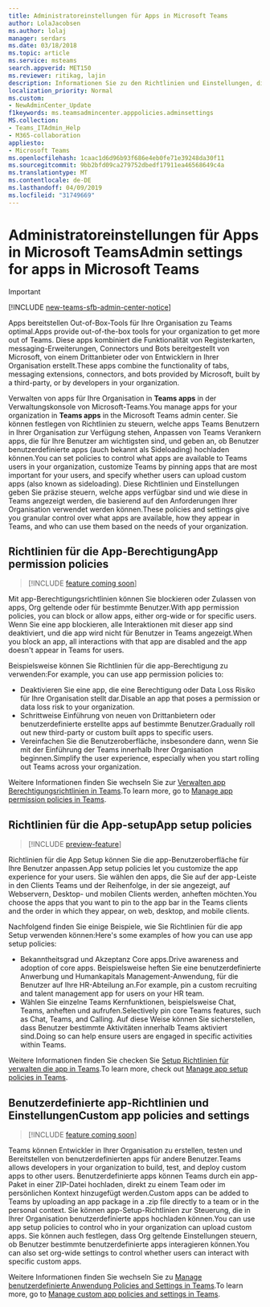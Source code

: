 ```yaml
---
title: Administratoreinstellungen für Apps in Microsoft Teams
author: LolaJacobsen
ms.author: lolaj
manager: serdars
ms.date: 03/18/2018
ms.topic: article
ms.service: msteams
search.appverid: MET150
ms.reviewer: ritikag, lajin
description: Informationen Sie zu den Richtlinien und Einstellungen, die Sie zum Verwalten von apps für Ihre Organisation im Microsoft-Teams verwenden können.
localization_priority: Normal
ms.custom:
- NewAdminCenter_Update
f1keywords: ms.teamsadmincenter.apppolicies.adminsettings
MS.collection:
- Teams_ITAdmin_Help
- M365-collaboration
appliesto:
- Microsoft Teams
ms.openlocfilehash: 1caac1d6d96b93f686e4eb0fe71e39248da30f11
ms.sourcegitcommit: 9bb2bfd09ca279752dbedf17911ea46568649c4a
ms.translationtype: MT
ms.contentlocale: de-DE
ms.lasthandoff: 04/09/2019
ms.locfileid: "31749669"
---
```

<a name="admin-settings-for-apps-in-microsoft-teams"></a><span data-ttu-id="0f737-103">Administratoreinstellungen für Apps in Microsoft Teams</span><span class="sxs-lookup"><span data-stu-id="0f737-103">Admin settings for apps in Microsoft Teams</span></span>
==========================================
> [!IMPORTANT]
> [!INCLUDE [new-teams-sfb-admin-center-notice](includes/new-teams-sfb-admin-center-notice.md)]

<span data-ttu-id="0f737-104">Apps bereitstellen Out-of-Box-Tools für Ihre Organisation zu Teams optimal.</span><span class="sxs-lookup"><span data-stu-id="0f737-104">Apps provide out-of-the-box tools for your organization to get more out of Teams.</span></span> <span data-ttu-id="0f737-105">Diese apps kombiniert die Funktionalität von Registerkarten, messaging-Erweiterungen, Connectors und Bots bereitgestellt von Microsoft, von einem Drittanbieter oder von Entwicklern in Ihrer Organisation erstellt.</span><span class="sxs-lookup"><span data-stu-id="0f737-105">These apps combine the functionality of tabs, messaging extensions, connectors, and bots provided by Microsoft, built by a third-party, or by developers in your organization.</span></span>

<span data-ttu-id="0f737-106">Verwalten von apps für Ihre Organisation in **Teams apps** in der Verwaltungskonsole von Microsoft-Teams.</span><span class="sxs-lookup"><span data-stu-id="0f737-106">You manage apps for your organization in **Teams apps** in the Microsoft Teams admin center.</span></span> <span data-ttu-id="0f737-107">Sie können festlegen von Richtlinien zu steuern, welche apps Teams Benutzern in Ihrer Organisation zur Verfügung stehen, Anpassen von Teams Verankern apps, die für Ihre Benutzer am wichtigsten sind, und geben an, ob Benutzer benutzerdefinierte apps (auch bekannt als Sideloading) hochladen können.</span><span class="sxs-lookup"><span data-stu-id="0f737-107">You can set policies to control what apps are available to Teams users in your organization, customize Teams by pinning apps that are most important for your users, and specify whether users can upload custom apps (also known as sideloading).</span></span> <span data-ttu-id="0f737-108">Diese Richtlinien und Einstellungen geben Sie präzise steuern, welche apps verfügbar sind und wie diese in Teams angezeigt werden, die basierend auf den Anforderungen Ihrer Organisation verwendet werden können.</span><span class="sxs-lookup"><span data-stu-id="0f737-108">These policies and settings give you granular control over what apps are available, how they appear in Teams, and who can use them based on the needs of your organization.</span></span>

## <a name="app-permission-policies"></a><span data-ttu-id="0f737-109">Richtlinien für die App-Berechtigung</span><span class="sxs-lookup"><span data-stu-id="0f737-109">App permission policies</span></span>

> [!INCLUDE [feature coming soon](includes/new-feature-coming-soon-section.md)]

<span data-ttu-id="0f737-110">Mit app-Berechtigungsrichtlinien können Sie blockieren oder Zulassen von apps, Org geltende oder für bestimmte Benutzer.</span><span class="sxs-lookup"><span data-stu-id="0f737-110">With app permission policies, you can block or allow apps, either org-wide or for specific users.</span></span>  <span data-ttu-id="0f737-111">Wenn Sie eine app blockieren, alle Interaktionen mit dieser app sind deaktiviert, und die app wird nicht für Benutzer in Teams angezeigt.</span><span class="sxs-lookup"><span data-stu-id="0f737-111">When you block an app, all interactions with that app are disabled and the app doesn't appear in Teams for users.</span></span>

<span data-ttu-id="0f737-112">Beispielsweise können Sie Richtlinien für die app-Berechtigung zu verwenden:</span><span class="sxs-lookup"><span data-stu-id="0f737-112">For example, you can use app permission policies to:</span></span>

- <span data-ttu-id="0f737-113">Deaktivieren Sie eine app, die eine Berechtigung oder Data Loss Risiko für Ihre Organisation stellt dar.</span><span class="sxs-lookup"><span data-stu-id="0f737-113">Disable an app that poses a permission or data loss risk to your organization.</span></span>
- <span data-ttu-id="0f737-114">Schrittweise Einführung von neuen von Drittanbietern oder benutzerdefinierte erstellte apps auf bestimmte Benutzer.</span><span class="sxs-lookup"><span data-stu-id="0f737-114">Gradually roll out new third-party or custom built apps to specific users.</span></span>
- <span data-ttu-id="0f737-115">Vereinfachen Sie die Benutzeroberfläche, insbesondere dann, wenn Sie mit der Einführung der Teams innerhalb Ihrer Organisation beginnen.</span><span class="sxs-lookup"><span data-stu-id="0f737-115">Simplify the user experience, especially when you start rolling out Teams across your organization.</span></span>

<span data-ttu-id="0f737-116">Weitere Informationen finden Sie wechseln Sie zur [Verwalten app Berechtigungsrichtlinien in Teams](teams-app-permission-policies.md).</span><span class="sxs-lookup"><span data-stu-id="0f737-116">To learn more, go to [Manage app permission policies in Teams](teams-app-permission-policies.md).</span></span>

## <a name="app-setup-policies"></a><span data-ttu-id="0f737-117">Richtlinien für die App-setup</span><span class="sxs-lookup"><span data-stu-id="0f737-117">App setup policies</span></span>

> [!INCLUDE [preview-feature](includes/preview-feature.md)]

<span data-ttu-id="0f737-118">Richtlinien für die App Setup können Sie die app-Benutzeroberfläche für Ihre Benutzer anpassen.</span><span class="sxs-lookup"><span data-stu-id="0f737-118">App setup policies let you customize the app experience for your users.</span></span> <span data-ttu-id="0f737-119">Sie wählen den apps, die Sie auf der app-Leiste in den Clients Teams und der Reihenfolge, in der sie angezeigt, auf Webservern, Desktop- und mobilen Clients werden, anheften möchten.</span><span class="sxs-lookup"><span data-stu-id="0f737-119">You choose the apps that you want to pin to the app bar in the Teams clients and the order in which they appear, on web, desktop, and mobile clients.</span></span>

<span data-ttu-id="0f737-120">Nachfolgend finden Sie einige Beispiele, wie Sie Richtlinien für die app Setup verwenden können:</span><span class="sxs-lookup"><span data-stu-id="0f737-120">Here's some examples of how you can use app setup policies:</span></span>
- <span data-ttu-id="0f737-121">Bekanntheitsgrad und Akzeptanz Core apps.</span><span class="sxs-lookup"><span data-stu-id="0f737-121">Drive awareness and adoption of core apps.</span></span> <span data-ttu-id="0f737-122">Beispielsweise heften Sie eine benutzerdefinierte Anwerbung und Humankapitals Management-Anwendung, für die Benutzer auf Ihre HR-Abteilung an.</span><span class="sxs-lookup"><span data-stu-id="0f737-122">For example, pin a custom recruiting and talent management app for users on your HR team.</span></span>
- <span data-ttu-id="0f737-123">Wählen Sie einzelne Teams Kernfunktionen, beispielsweise Chat, Teams, anheften und aufrufen.</span><span class="sxs-lookup"><span data-stu-id="0f737-123">Selectively pin core Teams features, such as Chat, Teams, and Calling.</span></span> <span data-ttu-id="0f737-124">Auf diese Weise können Sie sicherstellen, dass Benutzer bestimmte Aktivitäten innerhalb Teams aktiviert sind.</span><span class="sxs-lookup"><span data-stu-id="0f737-124">Doing so can help ensure users are engaged in specific activities within Teams.</span></span>

<span data-ttu-id="0f737-125">Weitere Informationen finden Sie checken Sie [Setup Richtlinien für verwalten die app in Teams](teams-app-setup-policies.md).</span><span class="sxs-lookup"><span data-stu-id="0f737-125">To learn more, check out [Manage app setup policies in Teams](teams-app-setup-policies.md).</span></span>

## <a name="custom-app-policies-and-settings"></a><span data-ttu-id="0f737-126">Benutzerdefinierte app-Richtlinien und Einstellungen</span><span class="sxs-lookup"><span data-stu-id="0f737-126">Custom app policies and settings</span></span>

> [!INCLUDE [feature coming soon](includes/new-feature-coming-soon-section.md)]

<span data-ttu-id="0f737-127">Teams können Entwickler in Ihrer Organisation zu erstellen, testen und Bereitstellen von benutzerdefinierten apps für andere Benutzer.</span><span class="sxs-lookup"><span data-stu-id="0f737-127">Teams allows developers in your organization to build, test, and deploy custom apps to other users.</span></span> <span data-ttu-id="0f737-128">Benutzerdefinierte apps können Teams durch ein app-Paket in einer ZIP-Datei hochladen, direkt zu einem Team oder im persönlichen Kontext hinzugefügt werden.</span><span class="sxs-lookup"><span data-stu-id="0f737-128">Custom apps can be added to Teams by uploading an app package in a .zip file directly to a team or in the personal context.</span></span> <span data-ttu-id="0f737-129">Sie können app-Setup-Richtlinien zur Steuerung, die in Ihrer Organisation benutzerdefinierte apps hochladen können.</span><span class="sxs-lookup"><span data-stu-id="0f737-129">You can use app setup policies to control who in your organization can upload custom apps.</span></span> <span data-ttu-id="0f737-130">Sie können auch festlegen, dass Org geltende Einstellungen steuern, ob Benutzer bestimmte benutzerdefinierte apps interagieren können.</span><span class="sxs-lookup"><span data-stu-id="0f737-130">You can also set org-wide settings to control whether users can interact with specific custom  apps.</span></span>

<span data-ttu-id="0f737-131">Weitere Informationen finden Sie wechseln Sie zu [Manage benutzerdefinierte Anwendung Policies and Settings in Teams](teams-custom-app-policies-and-settings.md).</span><span class="sxs-lookup"><span data-stu-id="0f737-131">To learn more, go to [Manage custom app policies and settings in Teams](teams-custom-app-policies-and-settings.md).</span></span>